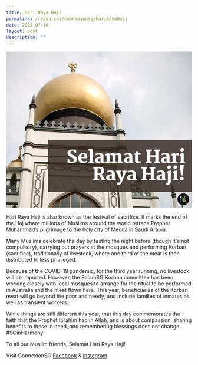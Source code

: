 ```yaml
---
title: Hari Raya Haji
permalink: /resources/connexionsg/HariRayaHaji
date: 2022-07-10
layout: post
description: ""
---
```

![](/images/connexionsg/Hari%20Raya%20Haji.jpg)

Hari Raya Haji is also known as the festival of sacrifice. It marks the end of the Haj where millions of Muslims around the world retrace Prophet Muhammad’s pilgrimage to the holy city of Mecca in Saudi Arabia.

Many Muslims celebrate the day by fasting the night before (though it's not compulsory), carrying out prayers at the mosques and performing Korban (sacrifice), traditionally of livestock, where one third of the meat is then distributed to less privileged.

Because of the COVID-19 pandemic, for the third year running, no livestock will be imported. However, the SalamSG Korban committee has been working closely with local mosques to arrange for the ritual to be performed in Australia and the meat flown here. This year, beneficiaries of the Korban meat will go beyond the poor and needy, and include families of inmates as well as transient workers.

While things are still different this year, that this day commemorates the faith that the Prophet Ibrahim had in Allah, and is about compassion, sharing benefits to those in need, and remembering blessings does not change. #SGinHarmony

To all our Muslim friends, Selamat Hari Raya Haji!

Visit ConnexionSG [Facebook](https://www.facebook.com/ConnexionSG) & [Instagram](https://www.instagram.com/connexionsg/)